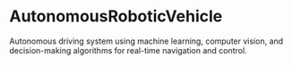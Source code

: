 # AutonomousRoboticVehicle
 Autonomous driving system using machine learning, computer vision, and decision-making algorithms for real-time navigation and control.
